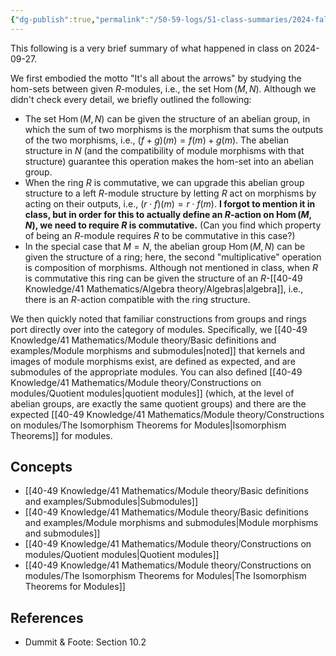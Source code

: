 ```yaml
---
{"dg-publish":true,"permalink":"/50-59-logs/51-class-summaries/2024-fall/math-561/2024-09/2024-09-27/","updated":"2024-09-27T09:44:29-07:00"}
---
```


This following is a very brief summary of what happened in class on 2024-09-27.

We first embodied the motto "It's all about the arrows" by studying the hom-sets between given $R$-modules, i.e., the set $\operatorname{Hom}(M,N)$. Although we didn't check every detail, we briefly outlined the following:
- The set $\operatorname{Hom}(M,N)$ can be given the structure of an abelian group, in which the sum of two morphisms is the morphism that sums the outputs of the two morphisms, i.e., $(f+g)(m)=f(m)+g(m)$. The abelian structure in $N$ (and the compatibility of module morphisms with that structure) guarantee this operation makes the hom-set into an abelian group.
- When the ring $R$ is commutative, we can upgrade this abelian group structure to a left $R$-module structure by letting $R$ act on morphisms by acting on their outputs, i.e., $(r\cdot f)(m) = r\cdot f(m)$. **I forgot to mention it in class, but in order for this to actually define an $R$-action on $\operatorname{Hom}(M,N)$, we need to require $R$ is commutative.** (Can you find which property of being an $R$-module requires $R$ to be commutative in this case?)
- In the special case that $M=N$, the abelian group $\operatorname{Hom}(M,N)$ can be given the structure of a ring; here, the second "multiplicative" operation is composition of morphisms. Although not mentioned in class, when $R$ is commutative this ring can be given the structure of an $R$-[[40-49 Knowledge/41 Mathematics/Algebra theory/Algebras\|algebra]], i.e., there is an $R$-action compatible with the ring structure.

We then quickly noted that familiar constructions from groups and rings port directly over into the category of modules. Specifically, we [[40-49 Knowledge/41 Mathematics/Module theory/Basic definitions and examples/Module morphisms and submodules\|noted]] that kernels and images of module morphisms exist, are defined as expected, and are submodules of the appropriate modules. You can also defined [[40-49 Knowledge/41 Mathematics/Module theory/Constructions on modules/Quotient modules\|quotient modules]] (which, at the level of abelian groups, are exactly the same quotient groups) and there are the expected [[40-49 Knowledge/41 Mathematics/Module theory/Constructions on modules/The Isomorphism Theorems for Modules\|Isomorphism Theorems]] for modules.

## Concepts

- [[40-49 Knowledge/41 Mathematics/Module theory/Basic definitions and examples/Submodules\|Submodules]]
- [[40-49 Knowledge/41 Mathematics/Module theory/Basic definitions and examples/Module morphisms and submodules\|Module morphisms and submodules]]
- [[40-49 Knowledge/41 Mathematics/Module theory/Constructions on modules/Quotient modules\|Quotient modules]]
- [[40-49 Knowledge/41 Mathematics/Module theory/Constructions on modules/The Isomorphism Theorems for Modules\|The Isomorphism Theorems for Modules]]

## References

- Dummit & Foote: Section 10.2